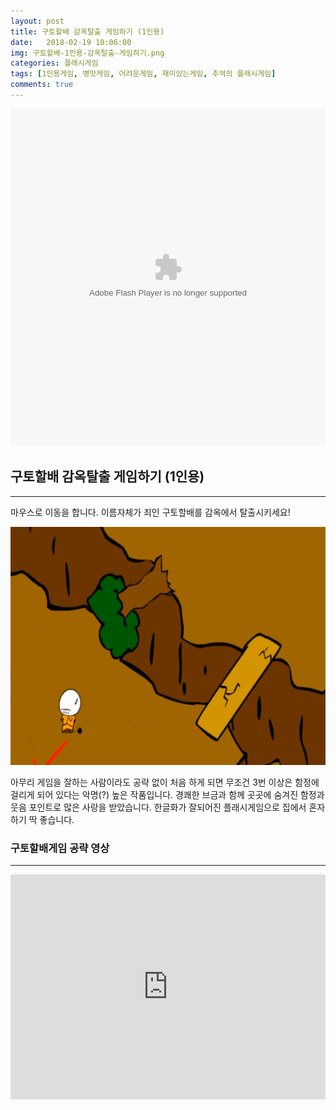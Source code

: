 ```yaml
---
layout: post
title: 구토할배 감옥탈출 게임하기 (1인용)
date:   2018-02-19 10:06:00
img: 구토할배-1인용-감옥탈출-게임하기.png
categories: 플래시게임
tags: [1인용게임, 병맛게임, 어려운게임, 재미있는게임, 추억의 플래시게임]
comments: true
---
```



<embed src="http://cfile28.uf.tistory.com/media/277BAD3453A9349E014014" type="application/x-shockwave-flash" width="100%" height="540">
<h2>구토할배 감옥탈출 게임하기 (1인용)</h2>

<hr />

마우스로 이동을 합니다. 이름자체가 죄인 구토할배를 감옥에서 탈출시키세요!

<img class="alignnone size-mh-magazine-lite-content wp-image-450" src="/images/구토할배-1인용-감옥탈출-게임하기.png" alt="" width="100%" height="381" />

아무리 게임을 잘하는 사람이라도 공략 없이 처음 하게 되면 무조건 3번 이상은 함정에 걸리게 되어 있다는 악명(?) 높은 작품입니다. 경쾌한 브금과 함께 곳곳에 숨겨진 함정과 웃음 포인트로 많은 사랑을 받았습니다. 한글화가 잘되어진 플래시게임으로 집에서 혼자하기 딱 좋습니다.
<h3>구토할배게임 공략 영상</h3>

<hr />

<iframe width="100%" height="360" src="https://www.youtube.com/embed/HTYGS77CPi4?rel=0" frameborder="0" allow="autoplay; encrypted-media" allowfullscreen></iframe>